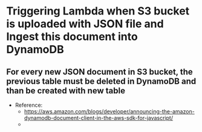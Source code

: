 # Triggering Lambda when S3 bucket is uploaded with JSON file and Ingest this document into DynamoDB

## For every new JSON document in S3 bucket, the previous table must be deleted in DynamoDB and than be created with new table

- Reference:
  - https://aws.amazon.com/blogs/developer/announcing-the-amazon-dynamodb-document-client-in-the-aws-sdk-for-javascript/
  -
